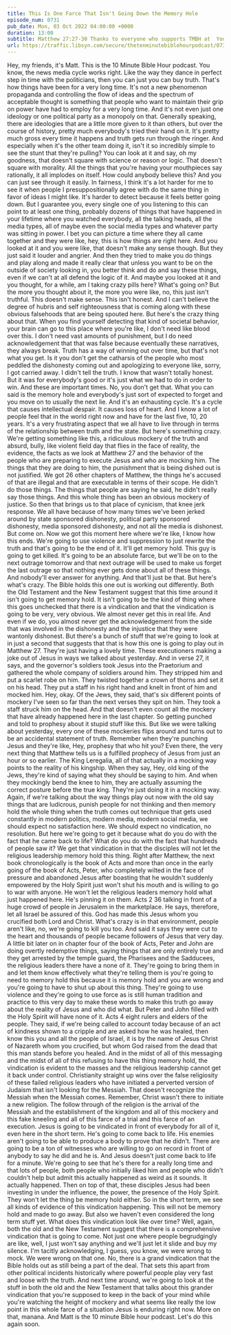 ```yaml
---
title: This Is One Farce That Isn't Going Down the Memory Hole
episode_num: 0731
pub_date: Mon, 03 Oct 2022 04:00:00 +0000
duration: 13:00
subtitle: Matthew 27:27-30 Thanks to everyone who supports TMBH at  You're the reason we can all do this together!  Music written and performed by .
url: https://traffic.libsyn.com/secure/thetenminutebiblehourpodcast/0731_-_This_is_One_Farce_That_Isnt_Going_Down_the_Memory_Hole.mp3
---
```


 Hey, my friends, it's Matt. This is the 10 Minute Bible Hour podcast. You know, the news media cycle works right. Like the way they dance in perfect step in time with the politicians, then you can just you can buy truth. That's how things have been for a very long time. It's not a new phenomenon propaganda and controlling the flow of ideas and the spectrum of acceptable thought is something that people who want to maintain their grip on power have had to employ for a very long time. And it's not even just one ideology or one political party as a monopoly on that. Generally speaking, there are ideologies that are a little more given to it than others, but over the course of history, pretty much everybody's tried their hand on it. It's pretty much gross every time it happens and truth gets run through the ringer. And especially when it's the other team doing it, isn't it so incredibly simple to see the stunt that they're pulling? You can look at it and say, oh my goodness, that doesn't square with science or reason or logic. That doesn't square with morality. All the things that you're having your mouthpieces say rationally, it all implodes on itself. How could anybody believe this? And you can just see through it easily. In fairness, I think it's a lot harder for me to see it when people I presuppositionally agree with do the same thing in favor of ideas I might like. It's harder to detect because it feels better going down. But I guarantee you, every single one of you listening to this can point to at least one thing, probably dozens of things that have happened in your lifetime where you watched everybody, all the talking heads, all the media types, all of maybe even the social media types and whatever party was sitting in power. I bet you can picture a time where they all came together and they were like, hey, this is how things are right here. And you looked at it and you were like, that doesn't make any sense though. But they just said it louder and angrier. And then they tried to make you do things and play along and made it really clear that unless you want to be on the outside of society looking in, you better think and do and say these things, even if we can't at all defend the logic of it. And maybe you looked at it and you thought, for a while, am I taking crazy pills here? What's going on? But the more you thought about it, the more you were like, no, this just isn't truthful. This doesn't make sense. This isn't honest. And I can't believe the degree of hubris and self righteousness that is coming along with these obvious falsehoods that are being spouted here. But here's the crazy thing about that. When you find yourself detecting that kind of societal behavior, your brain can go to this place where you're like, I don't need like blood over this. I don't need vast amounts of punishment, but I do need acknowledgement that that was false because eventually these narratives, they always break. Truth has a way of winning out over time, but that's not what you get. Is it you don't get the catharsis of the people who most peddled the dishonesty coming out and apologizing to everyone like, sorry, I got carried away. I didn't tell the truth. I know that wasn't totally honest. But it was for everybody's good or it's just what we had to do in order to win. And these are important times. No, you don't get that. What you can said is the memory hole and everybody's just sort of expected to forget and you move on to usually the next lie. And it's an exhausting cycle. It's a cycle that causes intellectual despair. It causes loss of heart. And I know a lot of people feel that in the world right now and have for the last five, 10, 20 years. It's a very frustrating aspect that we all have to live through in terms of the relationship between truth and the state. But here's something crazy. We're getting something like this, a ridiculous mockery of the truth and absurd, bully, like violent field day that flies in the face of reality, the evidence, the facts as we look at Matthew 27 and the behavior of the people who are preparing to execute Jesus and who are mocking him. The things that they are doing to him, the punishment that is being dished out is not justified. We got 26 other chapters of Matthew, the things he's accused of that are illegal and that are executable in terms of their scope. He didn't do those things. The things that people are saying he said, he didn't really say those things. And this whole thing has been an obvious mockery of justice. So then that brings us to that place of cynicism, that knee jerk response. We all have because of how many times we've been jerked around by state sponsored dishonesty, political party sponsored dishonesty, media sponsored dishonesty, and not all the media is dishonest. But come on. Now we got this moment here where we're like, I know how this ends. We're going to use violence and suppression to just rewrite the truth and that's going to be the end of it. It'll get memory hold. This guy is going to get killed. It's going to be an absolute farce, but we'll be on to the next outrage tomorrow and that next outrage will be used to make us forget the last outrage so that nothing ever gets done about all of these things. And nobody'll ever answer for anything. And that'll just be that. But here's what's crazy. The Bible holds this one out is working out differently. Both the Old Testament and the New Testament suggest that this time around it isn't going to get memory hold. It isn't going to be the kind of thing where this goes unchecked that there is a vindication and that the vindication is going to be very, very obvious. We almost never get this in real life. And even if we do, you almost never get the acknowledgement from the side that was involved in the dishonesty and the injustice that they were wantonly dishonest. But there's a bunch of stuff that we're going to look at in just a second that suggests that that is how this one is going to play out in Matthew 27. They're just having a lovely time. These executioners making a joke out of Jesus in ways we talked about yesterday. And in verse 27, it says, and the governor's soldiers took Jesus into the Praetorium and gathered the whole company of soldiers around him. They stripped him and put a scarlet robe on him. They twisted together a crown of thorns and set it on his head. They put a staff in his right hand and knelt in front of him and mocked him. Hey, okay. Of the Jews, they said, that's six different points of mockery I've seen so far than the next verses they spit on him. They took a staff struck him on the head. And that doesn't even count all the mockery that have already happened here in the last chapter. So getting punched and told to prophesy about it stupid stuff like this. But like we were talking about yesterday, every one of these mockeries flips around and turns out to be an accidental statement of truth. Remember when they're punching Jesus and they're like, Hey, prophesy that who hit you? Even there, the very next thing that Matthew tells us is a fulfilled prophecy of Jesus from just an hour or so earlier. The King Leregalia, all of that actually in a mocking way points to the reality of his kingship. When they say, Hey, old king of the Jews, they're kind of saying what they should be saying to him. And when they mockingly bend the knee to him, they are actually assuming the correct posture before the true king. They're just doing it in a mocking way. Again, if we're talking about the way things play out now with the old say things that are ludicrous, punish people for not thinking and then memory hold the whole thing when the truth comes out technique that gets used constantly in modern politics, modern media, modern social media, we should expect no satisfaction here. We should expect no vindication, no resolution. But here we're going to get it because what do you do with the fact that he came back to life? What do you do with the fact that hundreds of people saw it? We get that vindication in that the disciples will not let the religious leadership memory hold this thing. Right after Matthew, the next book chronologically is the book of Acts and more than once in the early going of the book of Acts, Peter, who completely wilted in the face of pressure and abandoned Jesus after boasting that he wouldn't suddenly empowered by the Holy Spirit just won't shut his mouth and is willing to go to war with anyone. He won't let the religious leaders memory hold what just happened here. He's pinning it on them. Acts 2 36 talking in front of a huge crowd of people in Jerusalem in the marketplace. He says, therefore, let all Israel be assured of this. God has made this Jesus whom you crucified both Lord and Christ. What's crazy is in that environment, people aren't like, no, we're going to kill you too. And said it says they were cut to the heart and thousands of people became followers of Jesus that very day. A little bit later on in chapter four of the book of Acts, Peter and John are doing overtly redemptive things, saying things that are only entirely true and they get arrested by the temple guard, the Pharisees and the Sadducees, the religious leaders there have a none of it. They're going to bring them in and let them know effectively what they're telling them is you're going to need to memory hold this because it is memory hold and you are wrong and you're going to have to shut up about this thing. They're going to use violence and they're going to use force as is still human tradition and practice to this very day to make these words to make this truth go away about the reality of Jesus and who did what. But Peter and John filled with the Holy Spirit will have none of it. Acts 4 eight rulers and elders of the people. They said, if we're being called to account today because of an act of kindness shown to a cripple and are asked how he was healed, then know this you and all the people of Israel, it is by the name of Jesus Christ of Nazareth whom you crucified, but whom God raised from the dead that this man stands before you healed. And in the midst of all of this messaging and the midst of all of this refusing to have this thing memory hold, the vindication is evident to the masses and the religious leadership cannot get it back under control. Christianity straight up wins over the false religiosity of these failed religious leaders who have initiated a perverted version of Judaism that isn't looking for the Messiah. That doesn't recognize the Messiah when the Messiah comes. Remember, Christ wasn't there to initiate a new religion. The follow through of the religion is the arrival of the Messiah and the establishment of the kingdom and all of this mockery and this fake kneeling and all of this farce of a trial and this farce of an execution. Jesus is going to be vindicated in front of everybody for all of it, even here in the short term. He's going to come back to life. His enemies aren't going to be able to produce a body to prove that he didn't. There are going to be a ton of witnesses who are willing to go on record in front of anybody to say he did and he is. And Jesus doesn't just come back to life for a minute. We're going to see that he's there for a really long time and that lots of people, both people who initially liked him and people who didn't couldn't help but admit this actually happened as weird as it sounds. It actually happened. Then on top of that, these disciples Jesus had been investing in under the influence, the power, the presence of the Holy Spirit. They won't let the thing be memory hold either. So in the short term, we see all kinds of evidence of this vindication happening. This will not be memory hold and made to go away. But also we haven't even considered the long term stuff yet. What does this vindication look like over time? Well, again, both the old and the New Testament suggest that there is a comprehensive vindication that is going to come. Not just one where people begrudgingly are like, well, I just won't say anything and we'll just let it slide and buy my silence. I'm tacitly acknowledging, I guess, you know, we were wrong to mock. We were wrong on that one. No, there is a grand vindication that the Bible holds out as still being a part of the deal. That sets this apart from other political incidents historically where powerful people play very fast and loose with the truth. And next time around, we're going to look at the stuff in both the old and the New Testament that talks about this grander vindication that you're supposed to keep in the back of your mind while you're watching the height of mockery and what seems like really the low point in this whole farce of a situation Jesus is enduring right now. More on that, manana. And Matt is the 10 minute Bible hour podcast. Let's do this again soon.